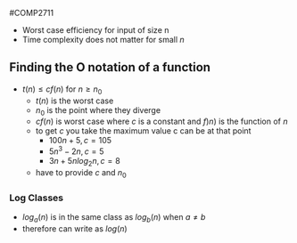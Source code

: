 #COMP2711 
- Worst case efficiency for input of size n
- Time complexity does not matter for small $n$
## Finding the O notation of a function
- $t(n) \leq cf(n)$ for $n \geq n_0$
	- $t(n)$ is the worst case
	- $n_0$ is the point where they diverge
	- $cf(n)$ is worst case where $c$ is a constant and $f)n)$ is the function of $n$
	- to get $c$ you take the maximum value c can be at that point
		- $100n + 5, c = 105$
		- $5n^3 -2n, c = 5$
		- $3n + 5nlog_2n, c = 8$
	- have to provide $c$ and $n_0$
### Log Classes
- $log_a(n)$ is in the same class as $log_b(n)$ when $a \neq b$ 
- therefore can write as $log(n)$
